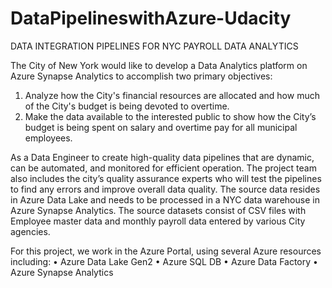 # DataPipelineswithAzure-Udacity

DATA INTEGRATION PIPELINES FOR NYC PAYROLL DATA ANALYTICS

The City of New York would like to develop a Data Analytics platform on Azure Synapse Analytics to accomplish two primary objectives:
1.	Analyze how the City's financial resources are allocated and how much of the City's budget is being devoted to overtime.
2.	Make the data available to the interested public to show how the City’s budget is being spent on salary and overtime pay for all municipal employees.

As a Data Engineer to create high-quality data pipelines that are dynamic, can be automated, and monitored for efficient operation. The project team also includes the city’s quality assurance experts who will test the pipelines to find any errors and improve overall data quality.
The source data resides in Azure Data Lake and needs to be processed in a NYC data warehouse in Azure Synapse Analytics. The source datasets consist of CSV files with Employee master data and monthly payroll data entered by various City agencies.



For this project, we work in the Azure Portal, using several Azure resources including:
•	Azure Data Lake Gen2
•	Azure SQL DB
•	Azure Data Factory
•	Azure Synapse Analytics

